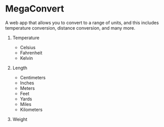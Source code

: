 # MegaConvert
A web app that allows you to convert to a range of units, and this includes temperature conversion, distance conversion, and many more. 

1. Temperature
	- Celsius
	- Fahrenheit
	- Kelvin

2. Length
	- Centimeters
	- Inches
	- Meters
	- Feet
	- Yards
	- Miles
	- Kilometers
	
3. Weight
